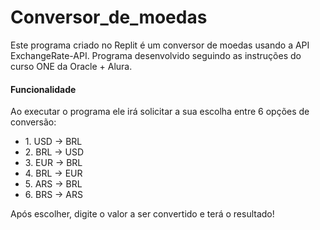 <h1>Conversor_de_moedas</h1>
<p>Este programa criado no Replit é um conversor de moedas usando a API ExchangeRate-API. Programa desenvolvido seguindo as instruções do curso ONE da Oracle + Alura.</p>

<h4>Funcionalidade</h4>
<p>Ao executar o programa ele irá solicitar a sua escolha entre 6 opções de conversão:</p>
<ul>
  <li>1. USD -> BRL</li>
  <li>2. BRL -> USD</li>
  <li>3. EUR -> BRL</li>
  <li>4. BRL -> EUR</li>
  <li>5. ARS -> BRL</li>
  <li>6. BRS -> ARS</li>
</ul>
<p>Após escolher, digite o valor a ser convertido e terá o resultado!</p>
